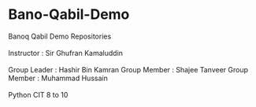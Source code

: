 # Bano-Qabil-Demo
Banoq Qabil Demo Repositories
<br>
<br>
Instructor : Sir Ghufran Kamaluddin
<br>
<br>
Group Leader : Hashir Bin Kamran
Group Member : Shajee Tanveer
Group Member : Muhammad Hussain
<br>
<br>
Python CIT 8 to 10
